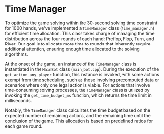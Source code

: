 # Time Manager

To optimize the game solving within the 30-second solving time constraint for 1000 hands, we've implemented a `TimeManager` class (`time_manager.h`) for efficient time allocation. This class takes charge of managing the time distribution across the four rounds of each hand: Preflop, Flop, Turn, and River. Our goal is to allocate more time to rounds that inherently require additional attention, ensuring enough time allocated to the solving algorithms.

At the onset of the game, an instance of the `TimeManager` class is instantiated in the `MainBot` class (`main_bot.cpp`). During the execution of the `get_action_any_player` function, this instance is invoked, with some actions exempt from time scheduling, such as those involving precomputed data or scenarios where only one legal action is viable. For actions that involve time-consuming solving processes, the `TimeManager` class is utilized by invoking the `get_time_budget_ms` function, which returns the time limit in milliseconds.

Notably, the `TimeManager` class calculates the time budget based on the expected number of remaining actions, and the remaining time until the conclusion of the game. This allocation is based on predefined ratios for each game round.
